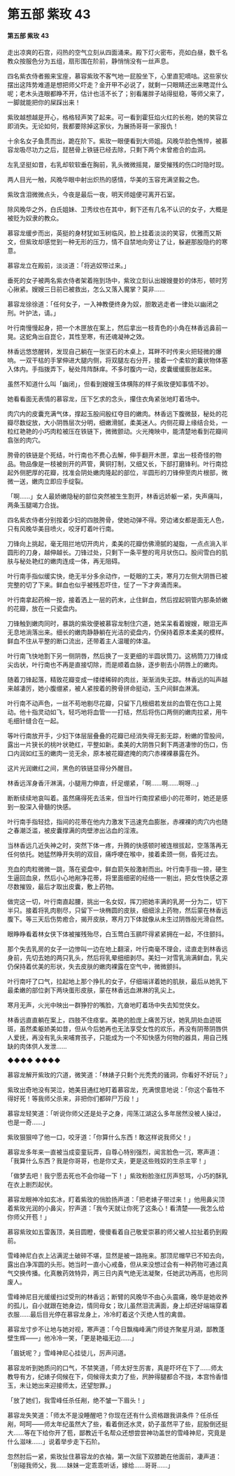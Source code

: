 # 第五部 紫玫 43

#### 第五部 紫玫 43

走出凉爽的石宫，闷热的空气立刻从四面涌来。殿下灯火密布，亮如白昼，数千名教众按服色分为五组，扇形围在阶前，静悄悄没有一丝声息。

四名紫衣侍者搬来宝座，慕容紫玫不客气地一屁股坐下，心里直犯嘀咕。这些家伙摆出这阵势难道是想把师父吓走？金开甲不必说了，就剩一只眼睛还出来瞎混什么呢；老木头连眼都睁不开，估计也活不长了；别看屠胖子站得挺稳，等师父来了，一脚就能把你的屎踩出来！

紫玫越想越是开心，格格轻声笑了起来。可一看到霍狂焰火红的长袍，她的笑容立即消失。无论如何，我都要除掉这家伙，为展扬哥哥一家报仇！

十余名女子鱼贯而出，跪在阶下。紫玫一眼便看到大师姐。风晚华脸色憔悴，被慕容龙吸尽功力之后，琵琶骨上铁链已经去除，只剩下两个未曾癒合的血洞。

左乳坚挺如昔，右乳却软软垂在胸前，乳头微微摇晃，屡受摧残的伤口时隐时现。

两人目光一触，风晚华眼中射出炽热的感情，华美的玉容充满坚毅之色。

紫玫含泪微微点头，今夜是最后一夜，明天师姐便可离开石室。

除风晚华之外，白氏姐妹、卫秀纹也在其中，剩下还有几名不认识的女子，大概是被贬为奴隶的教众。

慕容龙缓步而出，英挺的身材犹如玉树临风，脸上挂着淡淡的笑容，优雅而又斯文，但紫玫却感觉到一种无形的压力，情不自禁地向旁让了让，躲避那股隐约的寒意。

慕容龙立在殿前，淡淡道：「将逃奴带过来。」

垂死的女子被两名紫衣侍者架着拖到场中，紫玫立刻认出嫂嫂曼妙的体形，顿时芳心揪紧。嫂嫂三日前已被救出，怎么又落入魔掌？莫非……

慕容龙徐徐道：「任何女子，一入神教便终身为奴，胆敢逃走者一律处以幽闭之刑。叶护法，请。」

叶行南慢慢起身，把一个木匣放在案上，然后拿出一枝青色的小角在林香远鼻前一晃。这蛇角出自崑仑，其性至寒，有还魂凝神之效。

林香远悠悠醒转，发现自己躺在一张坚石的木桌上，耳畔不时传来火把轻微的爆响。一双干枯的手掌伸进大腿内侧，将双腿左右分开，接着一个柔软的囊状物体塞入体内。手指拨弄下，秘处阵阵酥痒。不多时腹内一动，皮囊缓缓膨胀起来。

虽然不知道什么叫「幽闭」，但看到嫂嫂玉体横陈的样子紫玫便知事情不妙。

她看看面无表情的慕容龙，压下乞求的念头，攥住衣角紧张地盯着场中。

肉穴内的皮囊充满气体，撑起玉股间殷红夺目的嫩肉。林香远下腹微鼓，秘处的花瓣尽数绽放，大小阴唇层次分明，细嫩滑腻，柔美迷人。内侧花瓣上缘结合处，一粒红艳艳的小巧肉粒被压在铁链下，微微颤动。火光掩映中，能清楚地看到花瓣间翕张的肉穴。

胯骨的铁链是个死结，叶行南也不费心去解，伸手翻开木匣，拿出一枝奇怪的物品。物品像是一枝被剖开的芦管，黄铜打制，又细又长，下部打磨锋利。叶行南捻起外侧肥厚的花瓣，找准会阴处嫩肉隆起的部位，半圆形的刀锋伸至肉片根部，微微一送，嫩肉立即应手绽裂。

「啊……」女人最娇嫩隐秘的部位突然被生生割开，林香远娇躯一紧，失声痛叫，两条玉腿竭力合拢。

四名紫衣侍者分别按着少妇的四肢胯骨，使她动弹不得。旁边诸女都是面无人色，只有风晚华美目喷火，咬牙盯着叶行南。

刀锋向上挑起，毫无阻拦地切开肉片，柔美的花瓣仿佛滑腻的凝脂，一点点淌入半圆形的刀身，越伸越长。刀锋过处，只剩下一条平整的弯月状伤口。股间雪白的肌肤与秘处艳红的嫩肉连成一体，再无阻碍。

叶行南手指似缓实快，绝无半分多余动作，一眨眼的工夫，寒月刀左侧大阴唇已被完整的切了下来。鲜血也似乎被残忍吓住，怔了一下才奔涌而来。

叶行南拿起药棉一按，接着洒上一层的药末，止住鲜血，然后捏起铜管内那条娇嫩的花瓣，放在一只瓷盘内。

刀锋触到嫩肉同时，暴跳的紫玫便被慕容龙制住穴道，她呆呆看着嫂嫂，眼泪无声无息地淌落出来。细长的嫩肉静静躺在光洁的瓷盘内，仍保持着原本柔美的模样。鲜血不住从平整的断口流出，还带着主人温暖的体温。

叶行南飞快地割下另一侧阴唇，然后换了一支更细的半圆状筒刀。这柄筒刀刀锋成尖齿状，叶行南也不再是直接切除，而是顺着血脉，逐步剔去小阴唇上的嫩肉。

随着刀锋起落，精致花瓣变成一缕缕稀碎的肉丝，渐渐消失无踪。林香远的叫声越来越凄厉，她小腹绷紧，被人紧按着的胯骨拼命挺动，玉户间鲜血淋漓。

叶行南不动声色，一丝不苟地剔尽花瓣，只留下几根细若发丝的血管在伤口上晃动。他十指灵动如飞，轻巧地将血管一一打结，然后将伤口两侧的嫩肉拉紧，用牛毛细针缝合在一起。

等叶行南放开手，少妇下体层层叠叠的花瓣已经消失得无影无踪，粉嫩的雪股间，露出一片狭长的桃叶状艳红，平整如新。柔美的大阴唇只剩下两道凄惨的伤口，伤口内润如红玉的嫩肉一览无余，原本被花瓣遮掩的肉穴赤裸裸暴露在外。

这片光润嫩红之间，黑色的铁链显得分外醒目。

林香远浑身香汗淋漓，小腿用力伸直，纤足绷紧，「啊……啊……啊呀…」

断断续续地哀叫着。虽然痛得死去活来，但当叶行南捏紧细小的花蒂时，她还是感到一股深入骨髓的快感。

叶行南手指轻捻，指间的花蒂在他内力激发下迅速充血膨胀，赤裸裸的肉穴内也随之春潮泛滥，被皮囊撑满的肉壁渗出沾血的淫液。

当林香远几近失神之时，突然下体一疼，升腾的快感顿时被连根拔起，空落落再无任何依托。她猛然睁开失明的双目，痛呼哽在喉中，接着柔颈一侧，昏死过去。

充血的肉粒微微一跳，落在瓷盘中，鲜血箭矢般激射而出。叶行南手指一捺，硬生生逼回血泉，然后小心地剐净花蒂，将里面细密的经络一一剔出，把女性快感之源尽数摧毁，最后才取出皮囊，敷上药物。

做完这一切，叶行南直起腰，挑出一名女奴，挥刀把她丰满的乳房一分为二，切下半只。接着将乳肉剔尽，只留下一块椭圆的皮肤，细细涂上药物，然后蒙在林香远腹下。等三天后伤势癒合，揭开皮肤，寒月刀下体就像从未生过阴唇般光滑自然。

眼睁睁看着林女侠下体被摧残殆尽，白玉莺白玉鹂吓得紧紧拥在一起，不住颤抖。

那个失去乳房的女子一边惨叫一边在地上翻滚，叶行南毫不理会，迳直走到林香远身前，先切去她的两只乳头，然后将乳晕细细剥尽。美妇一对雪乳淌满鲜血，乳尖仍保持着优美的形状，失去皮肤的嫩肉裸露在空气中，微微颤抖。

叶行南吁了口气，拉起地上那个挣扎的女子，仔细端详着她的肌肤，最后从她乳下最柔嫩的部位剥下两块蛋形皮肤，蒙在林香远血淋淋的乳尖上。

寒月无声，火光中映出一群狰狞的嘴脸，亢奋地盯着场中失去知觉侠女。

林香远直直躺在案上，四肢不住痉挛。美艳的脸庞上痛苦万状，她乳阴处血迹斑斑，虽然柔躯娇美如昔，但从今后她再也无法享受女性的欢乐，再没有阴蒂阴唇供人爱抚，再没有乳头来哺育孩子，只能成为一个不知快感为何物的器具，用自己残缺的肉体供人发泄……

◆◆◆◆ ◆◆◆◆

慕容龙解开紫玫的穴道，微笑道：「林婊子只剩个光秃秃的骚洞，你看好不好玩？」

紫玫出奇地没有哭泣，她美目通红地盯着慕容龙，充满恨意地说：「你这个畜牲不得好死！等我师父杀来，非把你们都碎尸万段！」

慕容龙轻笑道：「听说你师父还是处子之身，闯荡江湖这么多年居然没被人操过，也是一奇……」

紫玫狠狠啐了他一口，咬牙道：「你算什么东西！敢这样说我师父！」

慕容龙多年来一直被当成娈童玩弄，自尊心特别强烈，闻言脸色一沉，寒声道：「我算什么东西？我是你哥哥，也是你丈夫，更是这些贱奴的生杀主宰！」

「做梦去吧！我宁愿去死也不会你碰一下！」紫玫粉脸涨红厉声怒骂，小巧的酥乳在衣上剧烈起伏。

慕容龙眼神冷如玄冰，盯着紫玫的俏脸扬声道：「把老婊子带过来！」他用鼻尖顶着紫玫光润的小鼻尖，狞声道：「我今天就让你死了这条心！看清楚——我怎么给你师父开苞！」

慕容紫玫如五雷轰顶，美目圆瞪，傻傻看着自己敬爱崇慕的师父被人拉扯着扔到殿前。

雪峰神尼白衣上沾满泥土破碎不堪，显然是被一路拖来。那顶尼帽早已不知去向，露出白净浑圆的头形。她当时一直小心戒备，但从来没想过会有一种药物可通过真气交换传播。化真散药效特异，两三日内真气绝无法凝聚，任她武功再高，也形同废人。

雪峰神尼目光缓缓扫过受刑的林香远；断臂的风晚华不由心头震痛，晚华是她收养的孤儿，自小就跟在她身边，情同母女；玫儿虽然泪流满面，身上却还好端端穿着衣服……最后目光停在慕容龙身上，冷冷盯着这个灭绝人性的禽兽。

慕容龙寸步不让地与她对视，寒声道：「今日飘梅峰满门师徒齐聚星月湖，鄙教蓬壁生辉——」他冷冷一笑，「更是艳福无边……」

「眉妩呢？」雪峰神尼心挂徒儿，厉声问道。

慕容龙听到她质问的口气，不禁笑道，「师太好生厉害，真是吓坏在下了……师太教导有方，纪婊子伺候在下，伺候得太卖力了些，屄肿得腿都合不拢，本宫怜香惜玉，未让她出来迎接师太，还望恕罪。」

「放了她们，我雪峰任杀任剐，绝不皱一下眉头！」

慕容龙失笑道：「师太不是没睡醒吧？你现在还有什么资格跟我讲条件？任杀任剐，呵呵——师太年纪虽然大了些，看着倒还水灵，奶子虽然平了些，屁股倒还挺大……等在下给你开了苞，鄙教近千名帮众还想尝尝神功盖世的雪峰神尼，究竟是什么滋味……」说着举步走下石阶。

忽然肘后一紧，紫玫扯住慕容龙的衣袖，第一次屈下双膝跪在他面前，凄声道：「别碰我师父，我……妹妹一定乖乖听话，嫁给……哥哥……」

